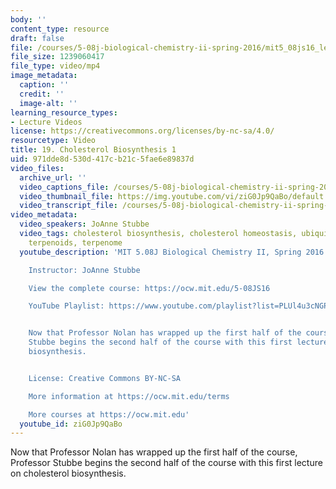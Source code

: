 ```yaml
---
body: ''
content_type: resource
draft: false
file: /courses/5-08j-biological-chemistry-ii-spring-2016/mit5_08js16_lecture_19_1080p_360p_16_9.mp4
file_size: 1239060417
file_type: video/mp4
image_metadata:
  caption: ''
  credit: ''
  image-alt: ''
learning_resource_types:
- Lecture Videos
license: https://creativecommons.org/licenses/by-nc-sa/4.0/
resourcetype: Video
title: 19. Cholesterol Biosynthesis 1
uid: 971dde8d-530d-417c-b21c-5fae6e89837d
video_files:
  archive_url: ''
  video_captions_file: /courses/5-08j-biological-chemistry-ii-spring-2016/1llZl0yylYX81goLIQfgITd7feR88gRE5_transcript.webvtt
  video_thumbnail_file: https://img.youtube.com/vi/ziG0Jp9QaBo/default.jpg
  video_transcript_file: /courses/5-08j-biological-chemistry-ii-spring-2016/1llZl0yylYX81goLIQfgITd7feR88gRE5_transcript.pdf
video_metadata:
  video_speakers: JoAnne Stubbe
  video_tags: cholesterol biosynthesis, cholesterol homeostasis, ubiquitin, isoprenoids,
    terpenoids, terpenome
  youtube_description: 'MIT 5.08J Biological Chemistry II, Spring 2016

    Instructor: JoAnne Stubbe

    View the complete course: https://ocw.mit.edu/5-08JS16

    YouTube Playlist: https://www.youtube.com/playlist?list=PLUl4u3cNGP63vvR4xtexZdoPywRYIZI0-


    Now that Professor Nolan has wrapped up the first half of the course, Professor
    Stubbe begins the second half of the course with this first lecture on cholesterol
    biosynthesis.


    License: Creative Commons BY-NC-SA

    More information at https://ocw.mit.edu/terms

    More courses at https://ocw.mit.edu'
  youtube_id: ziG0Jp9QaBo
---
```

Now that Professor Nolan has wrapped up the first half of the course, Professor Stubbe begins the second half of the course with this first lecture on cholesterol biosynthesis.